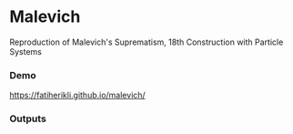 # Malevich
Reproduction of Malevich's Suprematism, 18th Construction with Particle Systems

### Demo

<https://fatiherikli.github.io/malevich/>

### Outputs

